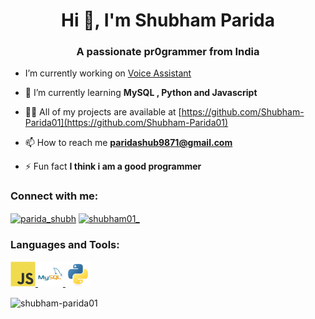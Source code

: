 <h1 align="center">Hi 👋, I'm Shubham Parida</h1>
<h3 align="center">A passionate pr0grammer from India</h3>

- I’m currently working on [Voice Assistant](https://github.com/Shubham-Parida01/Computer_Science_Project)

- 🌱 I’m currently learning **MySQL , Python and Javascript**

- 👨‍💻 All of my projects are available at [https://github.com/Shubham-Parida01](https://github.com/Shubham-Parida01)

- 📫 How to reach me **paridashub9871@gmail.com**

- ⚡ Fun fact **I think i am a good programmer**

<h3 align="left">Connect with me:</h3>
<p align="left">
<a href="https://instagram.com/parida_shubh" target="blank"><img align="center" src="https://raw.githubusercontent.com/rahuldkjain/github-profile-readme-generator/master/src/images/icons/Social/instagram.svg" alt="parida_shubh" height="30" width="40" /></a>
<a href="https://www.leetcode.com/shubham01_" target="blank"><img align="center" src="https://raw.githubusercontent.com/rahuldkjain/github-profile-readme-generator/master/src/images/icons/Social/leet-code.svg" alt="shubham01_" height="30" width="40" /></a>
</p>

<h3 align="left">Languages and Tools:</h3>
<p align="left"> <a href="https://developer.mozilla.org/en-US/docs/Web/JavaScript" target="_blank" rel="noreferrer"> <img src="https://raw.githubusercontent.com/devicons/devicon/master/icons/javascript/javascript-original.svg" alt="javascript" width="40" height="40"/> </a> <a href="https://www.mysql.com/" target="_blank" rel="noreferrer"> <img src="https://raw.githubusercontent.com/devicons/devicon/master/icons/mysql/mysql-original-wordmark.svg" alt="mysql" width="40" height="40"/> </a> <a href="https://www.python.org" target="_blank" rel="noreferrer"> <img src="https://raw.githubusercontent.com/devicons/devicon/master/icons/python/python-original.svg" alt="python" width="40" height="40"/> </a> </p>

<p><img align="center" src="https://github-readme-stats.vercel.app/api/top-langs?username=shubham-parida01&show_icons=true&locale=en&layout=compact" alt="shubham-parida01" /></p>
